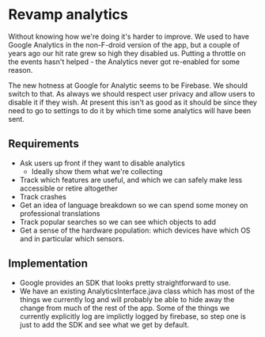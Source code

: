 # Revamp analytics

Without knowing how we're doing it's harder to improve. We used to have Google Analytics
in the non-F-droid version of the app, but a couple of years ago our hit rate grew so high
they disabled us. Putting a throttle on the events hasn't helped - the Analytics never
got re-enabled for some reason.

The new hotness at Google for Analytic seems to be Firebase. We should switch to that. As
always we should respect user privacy and allow users to disable it if they wish. At present
this isn't as good as it should be since they need to go to settings to do it by which time
some analytics will have been sent.

## Requirements

*   Ask users up front if they want to disable analytics
    * Ideally show them what we're collecting
*   Track which features are useful, and which we can safely make less accessible or retire
altogether
*   Track crashes
*   Get an idea of language breakdown so we can spend some money on professional translations
*   Track popular searches so we can see which objects to add
*   Get a sense of the hardware population: which devices have which OS and in particular which
sensors.

## Implementation

*   Google provides an SDK that looks pretty straightforward to use.
*   We have an existing AnalyticsInterface.java class which has most of the things we currently
log and will probably be able to hide away the change from much of the rest of the app. Some of
the things we currently explicitly log are implictly logged by firebase, so step one is just
to add the SDK and see what we get by default.
